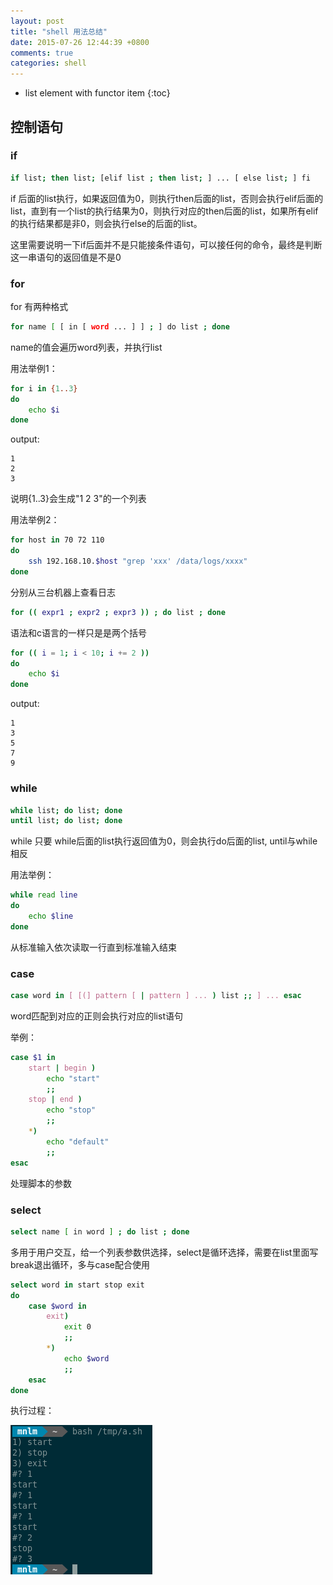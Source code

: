 ```yaml
---
layout: post
title: "shell 用法总结"
date: 2015-07-26 12:44:39 +0800
comments: true
categories: shell
---
```


* list element with functor item
{:toc}

## 控制语句

### if

``` sh 
if list; then list; [elif list ; then list; ] ... [ else list; ] fi
```
if 后面的list执行，如果返回值为0，则执行then后面的list，否则会执行elif后面的list，直到有一个list的执行结果为0，则执行对应的then后面的list，如果所有elif的执行结果都是非0，则会执行else的后面的list。

这里需要说明一下if后面并不是只能接条件语句，可以接任何的命令，最终是判断这一串语句的返回值是不是0

<!-- more -->

### for 

for 有两种格式
``` sh
for name [ [ in [ word ... ] ] ; ] do list ; done
```
name的值会遍历word列表，并执行list

用法举例1：
``` sh
for i in {1..3}
do
    echo $i
done
```
output: 

    1
    2
    3

说明{1..3}会生成"1 2 3"的一个列表

用法举例2：
``` sh
for host in 70 72 110
do
    ssh 192.168.10.$host "grep 'xxx' /data/logs/xxxx"
done
```
分别从三台机器上查看日志

``` sh
for (( expr1 ; expr2 ; expr3 )) ; do list ; done
```
语法和c语言的一样只是是两个括号
``` sh
for (( i = 1; i < 10; i += 2 ))
do
    echo $i
done
```
output:

    1
    3
    5
    7
    9

### while 

``` sh
while list; do list; done
until list; do list; done
```
while 只要 while后面的list执行返回值为0，则会执行do后面的list, until与while相反

用法举例：
``` sh
while read line
do
    echo $line
done
```
从标准输入依次读取一行直到标准输入结束

### case

``` sh
case word in [ [(] pattern [ | pattern ] ... ) list ;; ] ... esac
```
word匹配到对应的正则会执行对应的list语句

举例：
``` sh
case $1 in 
    start | begin )
        echo "start"
        ;;
    stop | end )
        echo "stop"
        ;;
    *)
        echo "default"
        ;;
esac
```
处理脚本的参数

### select 

``` sh
select name [ in word ] ; do list ; done
```
多用于用户交互，给一个列表参数供选择，select是循环选择，需要在list里面写break退出循环，多与case配合使用

``` sh
select word in start stop exit
do
    case $word in
        exit)
            exit 0
            ;;
        *)
            echo $word
            ;;
    esac
done
```
执行过程：

![shell-select]( /downloads/image/shell-select.png)

